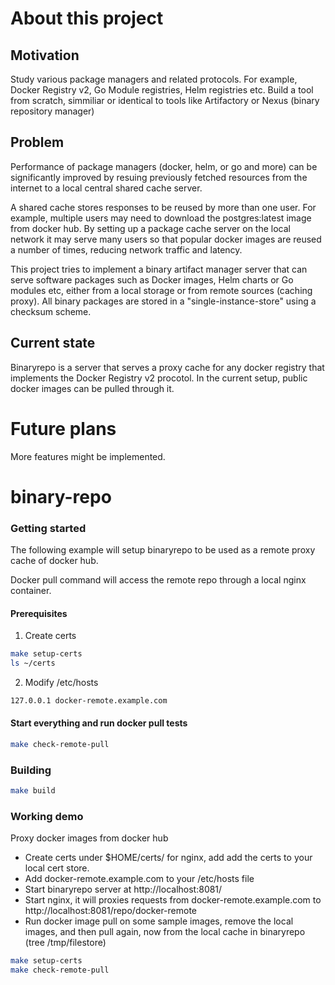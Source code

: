 # About this project
## Motivation

Study various package managers and related protocols. For example, Docker Registry v2, Go Module registries, Helm registries etc.
Build a tool from scratch, simmiliar or identical to tools like Artifactory or Nexus (binary repository manager)
## Problem

Performance of package managers (docker, helm, or go and more) can be significantly improved by
resuing previously fetched resources from the internet to a local central shared cache server.

A shared cache stores responses to be reused by more than one user. For example, multiple users may need
to download the postgres:latest image from docker hub. By setting up a package cache server on the local network
it may serve many users so that popular docker images are reused a number of times, reducing
network traffic and latency.

This project tries to implement a binary artifact manager server that can serve software packages such as
Docker images, Helm charts or Go modules etc, either from a local storage or from remote sources (caching proxy).
All binary packages are stored in a "single-instance-store" using a checksum scheme.
## Current state

Binaryrepo is a server that serves a proxy cache for any docker registry that implements the Docker Registry v2 procotol.
In the current setup, public docker images can be pulled through it.

# Future plans

More features might be implemented.
# binary-repo

### Getting started

The following example will setup binaryrepo to be used
as a remote proxy cache of docker hub.

Docker pull command will access the remote repo through a local nginx container.

#### Prerequisites
1. Create certs
```bash
make setup-certs
ls ~/certs
```
2. Modify /etc/hosts
```bash
127.0.0.1 docker-remote.example.com
```
#### Start everything and run docker pull tests
```bash
make check-remote-pull
```
### Building

```bash
make build
```
### Working demo
Proxy docker images from docker hub

- Create certs under $HOME/certs/ for nginx, add add the certs to your local cert store.
- Add docker-remote.example.com to your /etc/hosts file
- Start binaryrepo server at http://localhost:8081/
- Start nginx, it will proxies requests from docker-remote.example.com to http://localhost:8081/repo/docker-remote
- Run docker image pull on some sample images, remove the local images, and then pull again, now from the local cache in binaryrepo
  (tree /tmp/filestore)

```bash
make setup-certs
make check-remote-pull
```
